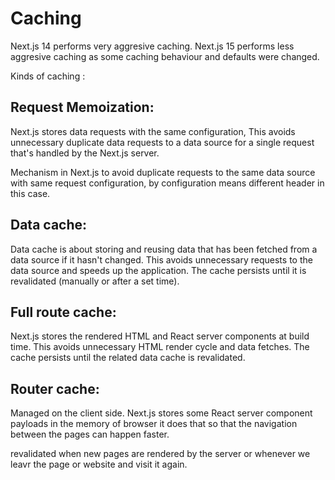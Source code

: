 # Caching

Next.js 14 performs very aggresive caching.
Next.js 15 performs less aggresive caching as some caching behaviour and defaults were changed.

Kinds of caching :

## Request Memoization:

Next.js stores data requests with the same configuration, This avoids unnecessary duplicate data requests to a data source for a single request that's handled by the Next.js server.

Mechanism in Next.js to avoid duplicate requests to the same data source with same request configuration, by configuration means different header in this case.

## Data cache:

Data cache is about storing and reusing data that has been fetched from a data source if it hasn't changed.
This avoids unnecessary requests to the data source and speeds up the application.
The cache persists until it is revalidated (manually or after a set time).

## Full route cache:

Next.js stores the rendered HTML and React server components at build time.
This avoids unnecessary HTML render cycle and data fetches.
The cache persists until the related data cache is revalidated.

## Router cache:

Managed on the client side.
Next.js stores some React server component payloads in the memory of browser it does that so that the navigation between the pages can happen faster.

revalidated when new pages are rendered by the server or whenever we leavr the page or website and visit it again.
